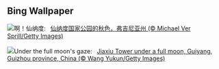 ## Bing Wallpaper
![](https://www.bing.com/th?id=OHR.ShenandoahFoliage_ZH-CN9885452713_UHD.jpg&w=1000)啊！仙纳度:&nbsp;&ensp;[仙纳度国家公园的秋色，弗吉尼亚州 (© Michael Ver Sprill/Getty Images)](https://www.bing.com/th?id=OHR.ShenandoahFoliage_ZH-CN9885452713_UHD.jpg)
<br><br/>
![](https://www.bing.com/th?id=OHR.GuiyangMoon_EN-US2407385108_UHD.jpg&w=1000)Under the full moon's gaze:&nbsp;&ensp;[Jiaxiu Tower under a full moon, Guiyang, Guizhou province, China (© Wang Yukun/Getty Images)](https://www.bing.com/th?id=OHR.GuiyangMoon_EN-US2407385108_UHD.jpg)
<br><br/>
